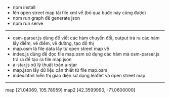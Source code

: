 - npm install
- lên open street map tải file xml về (bỏ qua bước này cũng được)
- npm run graph để generate json
- npm run serve

---

- osm-parser.js dùng để viết các hàm chuyển đổi, output trả ra các hàm lấy điểm, vẽ điểm, vẽ đường, tạo đồ thị
- map.osm là file data lấy từ open street map về
- index.js dùng để đọc file map.osm sử dụng các hàm mà osm-parser.js trả ra để tạo ra file map.json
- a-star.js xử lý thuật toán a-star
- map.json lấy dữ liệu cần thiết từ file map.osm
- index.html hiển thị giao diện sử dụng leaflet và open street map

---

map [21.04069, 105.78959]
map2 [42.3599990, -71.0600000]
